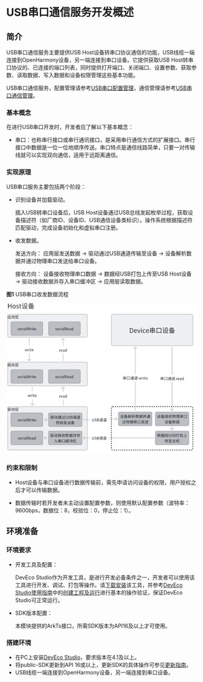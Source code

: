 # USB串口通信服务开发概述

## 简介

USB串口通信服务主要提供USB Host设备转串口协议通信的功能，USB线缆一端连接到OpenHarmony设备，另一端连接到串口设备。它提供获取USB Host转串口协议的、已连接的端口列表，同时提供打开端口、关闭端口、设置参数、获取参数、读取数据、写入数据和设备权限管理这些基本功能。

USB串口通信服务，配置管理请参考[USB串口配置管理](https://gitee.com/openharmony/docs/tree/master/zh-cn/application-dev/basic-services/usb/usbSerial/usbSerial-configuration.md)，通信管理请参考[USB串口通信管理](https://gitee.com/openharmony/docs/tree/master/zh-cn/application-dev/basic-services/usb/usbSerial/usbSerial-communication.md)。

### 基本概念

在进行USB串口开发时，开发者应了解以下基本概念：

- 串口：也称串行接口或串行通讯接口，是采用串行通信方式的扩展接口。串行接口中数据是一位一位地顺序传送。串口特点是通信线路简单，只要一对传输线就可以实现双向通信，适用于远距离通信。

### 实现原理

USB串口服务主要包括两个阶段：

- 识别设备并加载驱动。

  插入USB转串口设备后，USB Host设备通过USB总线发起枚举过程，获取设备描述符（如厂商ID、设备ID、USB通信设备类标识）。操作系统根据描述符匹配驱动，完成设备初始化和虚拟串口注册。

- 收发数据。 

  发送方向：
  应用层发送数据 → 驱动通过USB通道传输至设备 → 设备解析数据并通过物理串口发送给串口设备。 
  
  接收方向：
  设备接收物理串口数据 → 数据经USB打包上传至USB Host设备 → 驱动接收数据并存入串口缓冲区 → 应用层读取数据。

 
**图1** USB串口收发数据流程

![串口收发数据](../figures/zh-cn_image_22989BBB5490.png)

### 约束和限制

- Host设备与串口设备进行数据传输前，需先申请访问设备的权限，用户授权之后才可以传输数据。

- 数据传输时若开发者未主动设置配置参数，则使用默认配置参数（波特率：9600bps，数据位：8，校验位：0，停止位：1）。

## 环境准备

### 环境要求

- 开发工具及配置：

  DevEco Studio作为开发工具，是进行开发必备条件之一，开发者可以使用该工具进行开发、调试、打包等操作。请[下载安装](https://developer.huawei.com/consumer/cn/download/)该工具，并参考[DevEco Studio使用指南](https://developer.huawei.com/consumer/cn/doc/harmonyos-guides-V14/ide-tools-overview-V14)中的[创建工程及运行](https://developer.huawei.com/consumer/cn/doc/harmonyos-guides-V14/ide-create-new-project-V14)进行基本的操作验证，保证DevEco Studio可正常运行。

- SDK版本配置：

  本模块提供的ArkTs接口，所需SDK版本为API16及以上才可使用。

### 搭建环境

- 在PC上安装[DevEco Studio](https://developer.huawei.com/consumer/cn/download/deveco-studio)，要求版本在4.1及以上。
- 将public-SDK更新到API 16或以上，更新SDK的具体操作可参见[更新指南](https://gitee.com/openharmony/docs/blob/master/zh-cn/application-dev/tools/openharmony_sdk_upgrade_assistant.md)。
- USB线缆一端连接到OpenHarmony设备，另一端连接到串口设备。